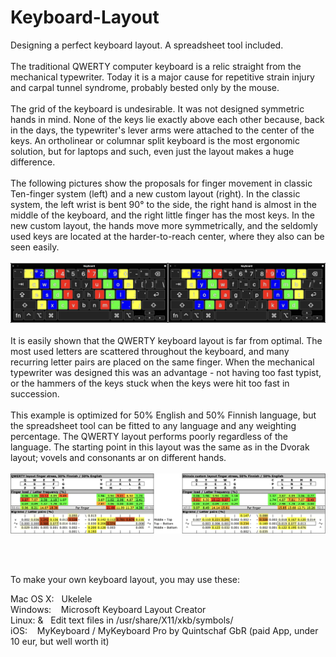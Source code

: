 # Keyboard-Layout
Designing a perfect keyboard layout. A spreadsheet tool included. <br>
<br>
The traditional QWERTY computer keyboard is a relic straight from the mechanical typewriter. Today it is a major cause for repetitive strain injury and carpal tunnel syndrome, probably bested only by the mouse. <br>
<br>
The grid of the keyboard is undesirable. It was not designed symmetric hands in mind. None of the keys lie exactly above each other because, back in the days, the typewriter's lever arms were attached to the center of the keys. An ortholinear or columnar split keyboard is the most ergonomic solution, but for laptops and such, even just the layout makes a huge difference. <br>
<br>
The following pictures show the proposals for finger movement in classic Ten-finger system (left) and a new custom layout (right). In the classic system, the left wrist is bent 90° to the side, the right hand is almost in the middle of the keyboard, and the right little finger has the most keys. In the new custom layout, the hands move more symmetrically, and the seldomly used keys are located at the harder-to-reach center, where they also can be seen easily. <br>
<br>
![Example](Finger_positioning.png) <br>
<br>
It is easily shown that the QWERTY keyboard layout is far from optimal. The most used letters are scattered throughout the keyboard, and many recurring letter pairs are placed on the same finger. When the mechanical typewriter was designed this was an advantage - not having too fast typist, or the hammers of the keys stuck when the keys were hit too fast in succession. <br>
<br>
This example is optimized for 50% English and 50% Finnish language, but the spreadsheet tool can be fitted to any language and any weighting percentage. The QWERTY layout performs poorly regardless of the language. The starting point in this layout was the same as in the Dvorak layout; vovels and consonants ar on different hands. <br>
<br>
![Example](Finger_stress_example.png) <br>
<br>

<br>

To make your own keyboard layout, you may use these: <br>

Mac OS X: &nbsp; Ukelele <br>
Windows:  &nbsp;&nbsp; Microsoft Keyboard Layout Creator <br>
Linux:    &&nbsp;&nbsp; Edit text files in /usr/share/X11/xkb/symbols/ <br>
iOS:      &nbsp;&nbsp; MyKeyboard / MyKeyboard Pro by Quintschaf GbR (paid App, under 10 eur, but well worth it) <br>


